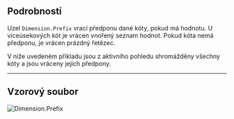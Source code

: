 ## Podrobnosti
Uzel `Dimension.Prefix` vrací předponu dané kóty, pokud má hodnotu. U víceúsekových kót je vrácen vnořený seznam hodnot. Pokud kóta nemá předponu, je vrácen prázdný řetězec.

V níže uvedeném příkladu jsou z aktivního pohledu shromážděny všechny kóty a jsou vráceny jejich předpony.
___
## Vzorový soubor

![Dimension.Prefix](./Revit.Elements.Dimension.Prefix_img.jpg)
